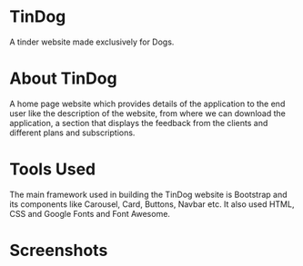 # TinDog

A tinder website made exclusively for Dogs.

# About TinDog

A home page website which provides details of the application to the end user like the description of the website, from where we can download the application, a section that displays the feedback from the clients and different plans and subscriptions.

# Tools Used

The main framework used in building the TinDog website is Bootstrap and its components like Carousel, Card, Buttons, Navbar etc. It also used HTML, CSS and Google Fonts and Font Awesome.

# Screenshots
